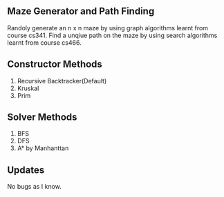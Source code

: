 ## Maze Generator and Path Finding
Randoly generate an n x n maze by using graph algorithms learnt from course cs341.
Find a unqiue path on the maze by using search algorithms learnt from course cs466.

## Constructor Methods

1. Recursive Backtracker(Default)
2. Kruskal
3. Prim



## Solver Methods
1. BFS
2. DFS
3. A* by Manhanttan



## Updates
No bugs as I know.
